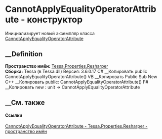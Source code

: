 # CannotApplyEqualityOperatorAttribute - конструктор
Инициализирует новый экземпляр класса
[CannotApplyEqualityOperatorAttribute](T_Tessa_Properties_Resharper_CannotApplyEqualityOperatorAttribute.htm)
##  __Definition
 **Пространство имён:**
[Tessa.Properties.Resharper](N_Tessa_Properties_Resharper.htm)  
 **Сборка:** Tessa (в Tessa.dll) Версия: 3.6.0.17
C# __Копировать
     public CannotApplyEqualityOperatorAttribute()
VB __Копировать
     Public Sub New
C++ __Копировать
     public:
    CannotApplyEqualityOperatorAttribute()
F# __Копировать
     new : unit -> CannotApplyEqualityOperatorAttribute
##  __См. также
#### Ссылки
[CannotApplyEqualityOperatorAttribute -
](T_Tessa_Properties_Resharper_CannotApplyEqualityOperatorAttribute.htm)
[Tessa.Properties.Resharper - пространство
имён](N_Tessa_Properties_Resharper.htm)
